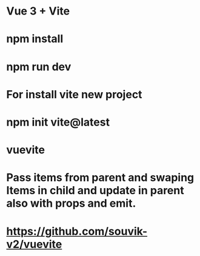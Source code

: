 # Vue 3 + Vite

# npm install
# npm run dev

# For install vite new project
# npm init vite@latest
# vuevite
# Pass items from parent and swaping Items in child and update in parent also with props and emit.
# https://github.com/souvik-v2/vuevite